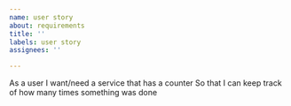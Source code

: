```yaml
---
name: user story
about: requirements
title: ''
labels: user story
assignees: ''

---
```


As a user
I want/need a service that has a counter
So that I can keep track of how many times something was done

